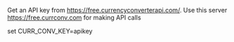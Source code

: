 Get an API key from https://free.currencyconverterapi.com/.
Use this server https://free.currconv.com for making API calls

set CURR_CONV_KEY=apikey